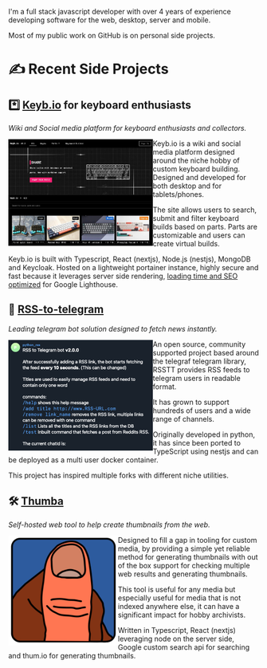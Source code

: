 I'm a full stack javascript developer with over 4 years of experience developing software for the web, desktop, server and mobile.

Most of my public work on GitHub is on personal side projects.

# ✍ Recent Side Projects

## *️⃣  [Keyb.io](https://keyb.io) for keyboard enthusiasts

_Wiki and Social media platform for keyboard enthusiasts and collectors._

<a href="https://keyb.io"><img src="img/keyb.jpg" width="290" align="left"></a>

Keyb.io is a wiki and social media platform designed around the niche hobby of custom keyboard building. Designed and developed for both desktop and for tablets/phones.

The site allows users to search, submit and filter keyboard builds based on parts. Parts are customizable and users can create virtual builds.

Keyb.io is built with Typescript, React (nextjs), Node.js (nestjs), MongoDB and Keycloak. Hosted on a lightweight portainer instance, highly secure and fast because it leverages server side rendering, [loading time and SEO optimized](https://datastudio.google.com/reporting/9308fee1-3e8e-4035-8018-c119ff5a9eef) for Google Lighthouse.

## 💬 [RSS-to-telegram](https://github.com/BoKKeR/RSS-to-Telegram-Bot)

_Leading telegram bot solution designed to fetch news instantly._

<a href="https://github.com/BoKKeR/RSS-to-Telegram-Bot"><img src="img/rss.png" width="290" align="left"></a>

An open source, community supported project based around the telegraf telegram library, RSSTT provides RSS feeds to telegram users in readable format. 

It has grown to support hundreds of users and a wide range of channels.

Originally developed in python, it has since been ported to TypeScript using nestjs and can be deployed as a multi user docker container.

This project has inspired multiple forks with different niche utilities.

## 🛠 [Thumba](https://github.com/BoKKeR/thumba)

_Self-hosted web tool to help create thumbnails from the web._

<a href="https://github.com/BoKKeR/thumba"><img src="img/thumba.png" width="220" align="left"></a>

Designed to fill a gap in tooling for custom media, by providing a simple yet reliable method for generating thumbnails with out of the box support for checking multiple web results and generating thumbnails.

This tool is useful for any media but especially useful for media that is not indexed anywhere else, it can have a significant impact for hobby archivists.

Written in Typescript, React (nextjs) leveraging node on the server side, Google custom search api for searching and thum.io for generating thumbnails. 